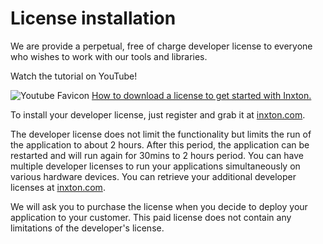 # License installation

We are provide a perpetual, free of charge developer license to everyone who wishes to work with our tools and libraries.

Watch the tutorial on YouTube!

 ![Youtube Favicon](https://www.youtube.com/favicon.ico) [How to download a license to get started with Inxton.](https://www.youtube.com/watch?v=SdCjBbvDjP8)

To install your developer license, just register and grab it at [inxton.com](https://www.inxton.com/getting-started).

The developer license does not limit the functionality but limits the run of the application to about 2 hours. After this period, the application can be restarted and will run again for 30mins to 2 hours period. You can have multiple developer licenses to run your applications simultaneously on various hardware devices. You can retrieve your additional developer licenses at [inxton.com](https://www.inxton.com).

We will ask you to purchase the license when you decide to deploy your application to your customer. This paid license does not contain any limitations of the developer's license.
